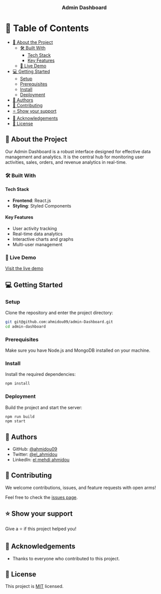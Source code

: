 <div align="center">

  <h3><b>Admin Dashboard</b></h3>

</div>

# 📗 Table of Contents

- [📖 About the Project](#about-project)
  - [🛠 Built With](#built-with)
    - [Tech Stack](#tech-stack)
    - [Key Features](#key-features)
  - [🚀 Live Demo](#live-demo)
- [💻 Getting Started](#getting-started)
  - [Setup](#setup)
  - [Prerequisites](#prerequisites)
  - [Install](#install)
  - [Deployment](#deployment)
- [👥 Authors](#authors)
- [🤝 Contributing](#contributing)
- [⭐️ Show your support](#support)
- [🙏 Acknowledgements](#acknowledgements)
- [📝 License](#license)

<!-- PROJECT DESCRIPTION -->

## 📖 About the Project <a name="about-project"></a>

Our Admin Dashboard is a robust interface designed for effective data management and analytics. It is the central hub for monitoring user activities, sales, orders, and revenue analytics in real-time.

### 🛠 Built With <a name="built-with"></a>

#### Tech Stack <a name="tech-stack"></a>

- **Frontend**: React.js
- **Styling**: Styled Components

#### Key Features <a name="key-features"></a>

- User activity tracking
- Real-time data analytics
- Interactive charts and graphs
- Multi-user management

### 🚀 Live Demo <a name="live-demo"></a>

[Visit the live demo](https://662ac61d11706911871f2ef9--admin-dashboard-mehdi.netlify.app/)

## 💻 Getting Started <a name="getting-started"></a>

### Setup <a name="setup"></a>

Clone the repository and enter the project directory:

```bash
git git@github.com:ahmidou09/admin-Dashboard.git
cd admin-dashboard
```

### Prerequisites <a name="prerequisites"></a>

Make sure you have Node.js and MongoDB installed on your machine.

### Install <a name="install"></a>

Install the required dependencies:

```bash
npm install
```

### Deployment <a name="deployment"></a>

Build the project and start the server:

```bash
npm run build
npm start
```

## 👥 Authors <a name="authors"></a>

- GitHub: [@ahmidou09](https://github.com/ahmidou09)
- Twitter: [@el_ahmidou](https://twitter.com/el_ahmidou)
- LinkedIn: [el mehdi ahmidou](https://www.linkedin.com/in/el-mehdi-ahmidou-312590125/)

## 🤝 Contributing <a name="contributing"></a>

We welcome contributions, issues, and feature requests with open arms!

Feel free to check the [issues page](../../issues/).

## ⭐️ Show your support <a name="support"></a>

Give a ⭐️ if this project helped you!

## 🙏 Acknowledgements <a name="acknowledgements"></a>

- Thanks to everyone who contributed to this project.

## 📝 License <a name="license"></a>

This project is [MIT](MIT.md) licensed.
